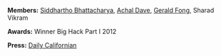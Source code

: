 **Members:** [Siddhartho Bhattacharya](http://www.github.com/ohtrahddis), [Achal Dave](http://www.github.com/achalddave), [Gerald Fong](http://geraldfong.com/), Sharad Vikram

**Awards:** Winner Big Hack Part I 2012

**Press:** [Daily Californian](http://www.dailycal.org/2012/04/29/uc-berkeley-computer-programming-club-hacks-its-way-to-first-place-in-bay-area-competition/)

